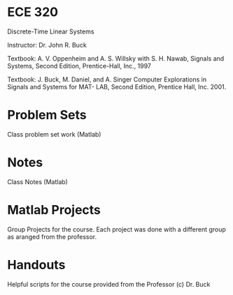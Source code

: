 ECE 320
=======
Discrete-Time Linear Systems

Instructor: Dr. John R. Buck

Textbook: A. V. Oppenheim and A. S. Willsky with S. H. Nawab, Signals and Systems, Second Edition,
Prentice-Hall, Inc., 1997

Textbook: J. Buck, M. Daniel, and A. Singer Computer Explorations in Signals and Systems for MAT-
LAB, Second Edition, Prentice Hall, Inc. 2001.

Problem Sets
=========
Class problem set work (Matlab)

Notes
=========
Class Notes (Matlab)

Matlab Projects
=========
Group Projects for the course. Each project was done with a different group as aranged from the professor.

Handouts
====
Helpful scripts for the course provided from the Professor (c) Dr. Buck
